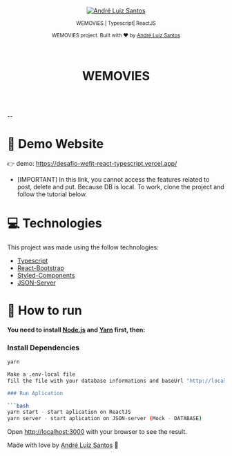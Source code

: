 <p align="center">
   <a href="https://www.linkedin.com/in/andr%C3%A9-luiz-844207102/">
      <img alt="André Luiz Santos" src="https://img.shields.io/badge/LinkedIn-0077B5?style=for-the-badge&logo=linkedin&logoColor=white" />
   </a>

</p>

<div align="center">

<sub> WEMOVIES | Typescript| ReactJS </sub>

</div>

<p align="center">
  <sub>WEMOVIES project. Built with ❤︎ by
    <a href="https://github.com/DehLuizSantos">André Luiz Santos</a>
  </sub>
</p>

<br />
<div align="center">
  <h1>WEMOVIES</h1>
</div>

<br />
<br />

--

# :eyes: Demo Website

👉 demo: https://desafio-wefit-react-typescript.vercel.app/

- [IMPORTANT]
  In this link, you cannot access the features related to post, delete and put. Because DB is local.
  To work, clone the project and follow the tutorial below.

# :computer: Technologies

This project was made using the follow technologies:

- [Typescript](https://www.typescriptlang.org/)
- [React-Bootstrap](https://react-bootstrap.github.io/)
- [Styled-Components](https://styled-components.com/)
- [JSON-Server](https://www.npmjs.com/package/json-server)

# :construction_worker: How to run

**You need to install [Node.js](https://nodejs.org/en/download/) and [Yarn](https://yarnpkg.com/) first, then:**

### Install Dependencies

````bash
yarn

Make a .env-local file
fill the file with your database informations and baseUrl "http://localhost:3000" (local)"

### Run Aplication

```bash
yarn start - start aplication on ReactJS
yarn server - start aplication on JSON-server (Mock - DATABASE)

````

Open [http://localhost:3000](http://localhost:3000) with your browser to see the result.
<br>

Made with love by [André Luiz Santos](https://github.com/DehLuizSantos) 🚀
